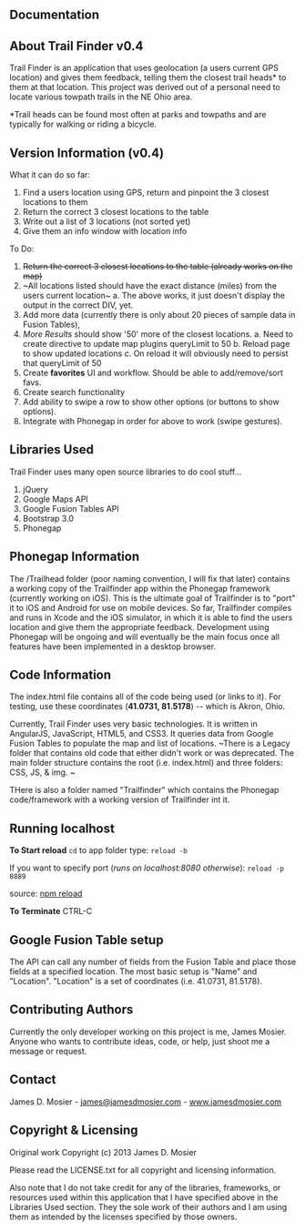 Documentation
--------------

About Trail Finder v0.4
-----------------------
Trail Finder is an application that uses geolocation (a users current GPS location) and gives them feedback, telling them the closest trail heads* to them at that location. This project was derived out of a personal need to locate various towpath trails in the NE Ohio area.

*Trail heads can be found most often at parks and towpaths and are typically for walking or riding a bicycle. 

Version Information (v0.4)
-----------------------------------
What it can do so far: 
  1. Find a users location using GPS, return and pinpoint the 3 closest locations to them
  2. Return the correct 3 closest locations to the table
  3. Write out a list of 3 locations (not sorted yet)
  4. Give them an info window with location info
  
To Do: 
  1. ~~Return the correct 3 closest locations to the table (already works on the map)~~
  2. ~All locations listed should have the exact distance (miles) from the users current location~
  	a. The above works, it just doesn't display the output in the correct DIV, yet.
  3. Add more data (currently there is only about 20 pieces of sample data in Fusion Tables), 
  4. *More Results* should show '50' more of the closest locations.
    a. Need to create directive to update map plugins queryLimit to 50
    b. Reload page to show updated locations
    c. On reload it will obviously need to persist that queryLimit of 50
  5. Create **favorites** UI and workflow. Should be able to add/remove/sort favs.
  6. Create search functionality
  7. Add ability to swipe a row to show other options (or buttons to show options).
  8. Integrate with Phonegap in order for above to work (swipe gestures).

Libraries Used
--------------
Trail Finder uses many open source libraries to do cool stuff...
  1. jQuery 
  2. Google Maps API
  3. Google Fusion Tables API
  4. Bootstrap 3.0
  5. Phonegap
  
Phonegap Information
--------------------
The /Trailhead folder (poor naming convention, I will fix that later) contains a working copy of the Trailfinder app within the Phonegap framework (currently working on iOS). This is the ultimate goal of Trailfinder is to "port" it to iOS and Android for use on mobile devices. 
So far, Trailfinder compiles and runs in Xcode and the iOS simulator, in which it is able to find the users location and give them the appropriate feedback. Development using Phonegap will be ongoing and will eventually be the main focus once all features have been implemented in a desktop browser.

Code Information
----------------
The index.html file contains all of the code being used (or links to it). For testing, use these coordinates (**41.0731, 81.5178**) -- which is Akron, Ohio. 

Currently, Trail Finder uses very basic technologies. It is written in AngularJS, JavaScript, HTML5, and CSS3. It queries data from Google Fusion Tables to populate the map and list of locations. 
~There is a Legacy folder that contains old code that either didn't work or was deprecated. The main folder structure contains the root (i.e. index.html) and three folders: CSS, JS, & img. ~

THere is also a folder named "Trailfinder" which contains the Phonegap code/framework with a working version of Trailfinder int it.

Running localhost
-----------------
**To Start reload**
`cd` to app folder
type: `reload -b`

If you want to specify port (*runs on localhost:8080 otherwise*): 
`reload -p 8889`

source: [npm reload](https://www.npmjs.org/package/reload)

**To Terminate**
CTRL-C 

Google Fusion Table setup
-------------------------
The API can call any number of fields from the Fusion Table and place those fields at a specified location.
The most basic setup is "Name" and "Location". "Location" is a set of coordinates (i.e. 41.0731, 81.5178).

Contributing Authors
--------------------
Currently the only developer working on this project is me, James Mosier. 
Anyone who wants to contribute ideas, code, or help, just shoot me a message or request.

Contact
-------
James D. Mosier - james@jamesdmosier.com - www.jamesdmosier.com

Copyright & Licensing
---------------------
Original work Copyright (c) 2013 James D. Mosier 

Please read the LICENSE.txt for all copyright and licensing information. 

Also note that I do not take credit for any of the libraries, frameworks, or resources used within this application that I have specified above in the Libraries Used section. They the sole work of their authors and I am using them as intended by the licenses specified by those owners.